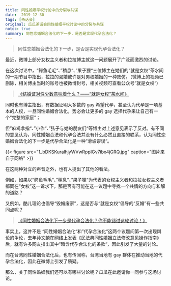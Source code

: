 ```yaml
---
title: 同性婚姻平权讨论中的分裂与共谋 
date:  2019-12-30
tags: [茶话会]
original: 瓜瓜茶话会同性婚姻平权讨论中的分裂与共谋
notoc: true
summary: 同性恋婚姻合法化的下一步，是否是实现代孕合法化？
---
```


> 同性恋婚姻合法化的下一步，是否是实现代孕合法化？

最近，微博上部分女权主义者和拉拉博主就这一问题展开了广泛而激烈的讨论。

在这次讨论中，“鳄鱼毛毛“、”稍息“、”果子狸“三位博主在她们的“就是女权”茶水间的一期节目中指出，拉拉的渴婚或许是对男权婚姻的一种效仿。（微博上的视频已删除，相关博主当时的账号也被微博封号，相关视频可查看公众号”就是女权“）

> [《结婚证对性少数意味着什么？——“就是女权”茶水间》](https://mp.weixin.qq.com/s?__biz=MzIzMTE3NzU4Nw==&mid=2247484018&idx=2&sn=6a0eaf9555704d4975056a8071d8e4fc&chksm=e8a96e6edfdee778dd4cffad401fbed45117005602c46eff3ec5f874c8357a2d9f59ae3f8a74&mpshare=1&scene=21&srcid=&sharer_sharetime=1577682836100&sharer_shareid=9922e49ad656fdb67a8f2d7af9225764&key=bf3c04cc414d26bd57d5b08003de28525463fbcb02f26ef587e9795be16c28c3636dffe56fea59c1e885328a7cd3d4cb7886cbe429f5b948b8da85781d893a87c5003a178629beef355ba915e962f6b8&ascene=1&uin=MjQ1NzczNjAzNg==&devicetype=Windows%2010&version=6207024c&lang=zh_CN&exportkey=AzhK3GMh6o1uOF%20APmyNIeE=&pass_ticket=2nv5XlRbSX5F20p8ZyGc0IMdOl2ZO5T8P7H0YhFu47E3TwG1RyfBO1WB2vSWq/L4#wechat_redirect)

同时也有博主指出，有数据证明大多数的 gay 希望代孕，甚至认为代孕是一项基本的人权，一旦同性婚姻合法化，势必会让更多的 gay 选择代孕来让自己有一个“完整的家庭”；

但”麻鸡拿指“、”小作“、”弦子与她的朋友们“等博主对上述意见表示了反对。有不同的意见认为，同性婚姻合法和代孕合法并没有什么必然且直接的联系，认为同性恋婚姻合法化的下一步是代孕合法化是一种“滑坡谬误“。

{{< figure src="1_bDKSKuralhjyWVwRppIGv7ibx4jGRQ.jpg" caption="图片来自于网络" >}}

在这两种对立的声音之外，也有人提出了其他的看法。


例如，如果以“鳄鱼毛毛“、”稍息“、”果子狸“为代表的女权主义者和拉拉女权主义者都同在“女权”这一诉求下，那是否有可能在这一议题中寻找一个共情的方向与和解的道路？

又例如，酷儿理论也倡导“毁婚废家”，这是否与“就是女权“倡导的“反婚”有一些共同点呢？

> [《同性婚姻合法化下一步是代孕合法化？你不能错过这轮讨论！》](https://mp.weixin.qq.com/s?__biz=MzIxNDE2MjM2Mw==&mid=2652152754&idx=1&sn=b1d13cc4ce15be557477a43ca32ca40f&chksm=8c4bcd66bb3c4470f3903e17fd79612f7e8736be4b99cb8f5baf6824830d6c5d7e07f02060a5&mpshare=1&scene=21&srcid=&sharer_sharetime=1577679622337&sharer_shareid=9922e49ad656fdb67a8f2d7af9225764&key=50e566757670b841c1f015d5e38bcccc06455fbe07433123a0c23e2bd126a98af38e86682e863a991c5dc12f34b22f2ce2dcd925d491a791334cd08dcdf2983d5ed31f41d2152d1dc0d830e200e5cf86&ascene=1&uin=MjQ1NzczNjAzNg==&devicetype=Windows%2010&version=6207024c&lang=zh_CN&exportkey=AwRpkXhapLzJfG36fgRZUaA=&pass_ticket=2nv5XlRbSX5F20p8ZyGc0IMdOl2ZO5T8P7H0YhFu47E3TwG1RyfBO1WB2vSWq/L4#wechat_redirect)


事实上，这并不是 “同性婚姻合法化“和”代孕合法化“这两个议题间第一次出现舆论的争论，去年孙文麟在网络上发表《民法典同性婚姻立法修改意见操作指南》后，就有许多网友指出其中“暗含代孕合法化的条款“，因此引发了大量的讨论。

而在台湾同性婚姻合法化后，也有传闻称，台湾当地有 gay 群体在推动当地的代孕合法化，因此在微博上引发了质疑。

那么，关于同性婚姻我们还可以有哪些讨论呢？瓜瓜在此邀请你一同参与这场讨论。

